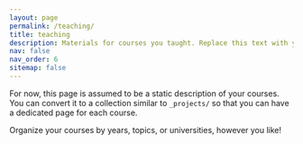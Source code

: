 ```yaml
---
layout: page
permalink: /teaching/
title: teaching
description: Materials for courses you taught. Replace this text with your description.
nav: false
nav_order: 6
sitemap: false
---
```


For now, this page is assumed to be a static description of your courses. You can convert it to a collection similar to `_projects/` so that you can have a dedicated page for each course.

Organize your courses by years, topics, or universities, however you like!
